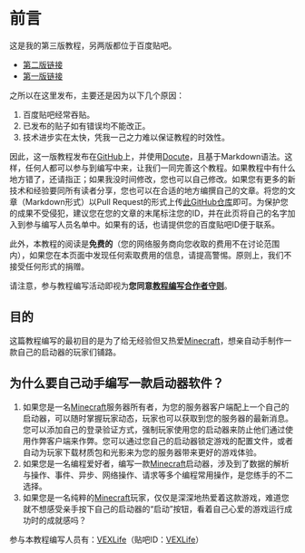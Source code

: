 # 前言
这是我的第三版教程，另两版都位于百度贴吧。

* [第二版链接](https://tieba.baidu.com/p/5297508908)
* [第一版链接](https://tieba.baidu.com/p/4563458950)

之所以在这里发布，主要还是因为以下几个原因：

1. 百度贴吧经常吞贴。
2. 已发布的贴子如有错误均不能改正。
3. 技术进步实在太快，凭我一己之力难以保证教程的时效性。

因此，这一版教程发布在[GitHub](https://github.com/VEXLife/JuicyLauncher3)上，并使用[Docute](https://docute.org/)，且基于Markdown语法。这样，任何人都可以参与到编写中来，让我们一同完善这个教程。如果教程中有什么地方错了，还请指正；如果我没时间修改，您也可以自己修改。如果您有更多的新技术和经验要同所有读者分享，您也可以在合适的地方编撰自己的文章。将您的文章（Markdown形式）以Pull Request的形式上传[此GitHub仓库](https://github.com/VEXLife/JuicyLauncher3)即可。为保护您的成果不受侵犯，建议您在您的文章的末尾标注您的ID，并在此页将自己的名字加入到参与编写人员名单中。如果有的话，也请提供您的百度贴吧ID便于联系。

此外，本教程的阅读是**免费的**（您的网络服务商向您收取的费用不在讨论范围内），如果您在本页面中发现任何索取费用的信息，请提高警惕。原则上，我们不接受任何形式的捐赠。

请注意，参与教程编写活动即视为**您同意[教程编写合作者守则](./rules.md)**。

## 目的
这篇教程编写的最初目的是为了给无经验但又热爱[Minecraft](https://www.minecraft.net/zh-hans/ "访问Minecraft官方网站")，想亲自动手制作一款自己的启动器的玩家们铺路。

## 为什么要自己动手编写一款启动器软件？
1. 如果您是一名[Minecraft](https://www.minecraft.net/zh-hans/ "访问Minecraft官方网站")服务器所有者，为您的服务器客户端配上一个自己的启动器，可以随时掌握玩家动态，玩家也可以获取到您的服务器的最新消息。您可以添加自己的登录验证方式，强制玩家使用您的启动器来防止他们通过使用作弊客户端来作弊。您可以通过您自己的启动器锁定游戏的配置文件，或者自动为玩家下载材质包和光影来为您的服务器带来更好的游戏体验。
2. 如果您是一名编程爱好者，编写一款[Minecraft](https://www.minecraft.net/zh-hans/ "访问Minecraft官方网站")启动器，涉及到了数据的解析与操作、事件、异步、网络操作、请求等多个编程常用操作，是您练手的不二选择。
3. 如果您是一名纯粹的[Minecraft](https://www.minecraft.net/zh-hans/ "访问Minecraft官方网站")玩家，仅仅是深深地热爱着这款游戏，难道您就不想感受亲手按下自己的启动器的“启动”按钮，看着自己心爱的游戏运行成功时的成就感吗？

参与本教程编写人员有：[VEXLife](https://github.com/VEXLife)（贴吧ID：[VEXLife](https://tieba.baidu.com/home/main?un=VEXlife)）
